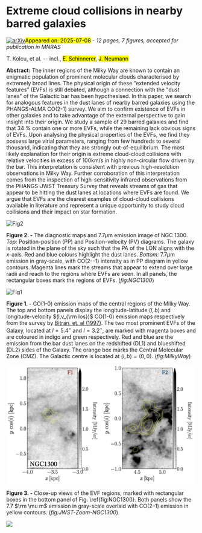<div class="macros" style="visibility:hidden;">
$\newcommand{\ensuremath}{}$
$\newcommand{\xspace}{}$
$\newcommand{\object}[1]{\texttt{#1}}$
$\newcommand{\farcs}{{.}''}$
$\newcommand{\farcm}{{.}'}$
$\newcommand{\arcsec}{''}$
$\newcommand{\arcmin}{'}$
$\newcommand{\ion}[2]{#1#2}$
$\newcommand{\textsc}[1]{\textrm{#1}}$
$\newcommand{\hl}[1]{\textrm{#1}}$
$\newcommand{\footnote}[1]{}$
$\newcommand{\oiii}[1]{\text{[O III]\lambda5007}\if\relax\detokenize{#1}\relax\else\xspace\fi#1}$
$\newcommand{\nii}[1]{\text{[N II]\lambda6583}\if\relax\detokenize{#1}\relax\else\xspace\fi#1}$
$\newcommand{\ha}[1]{\text{H\alpha\if\relax\detokenize{#1}\relax\else\xspace\fi#1}}$
$\newcommand{\hb}[1]{\text{H\beta\if\relax\detokenize{#1}\relax\else\xspace\fi#1}}$
$\newcommand{\thefigure}{A1\alph{figure}}$
$\newcommand{\thefigure}{A2\alph{figure}}$
$\newcommand{\thefigure}{A3\alph{figure}}$
$\newcommand{\thefigure}{A4\alph{figure}}$
$\newcommand{\thefigure}{A5\alph{figure}}$
$\newcommand{\thefigure}{A5\alph{figure}}$
$\newcommand{\thefigure}{A6\alph{figure}}$
$\newcommand{\thefigure}{A7\alph{figure}}$
$\newcommand{\thefigure}{A8\alph{figure}}$
$\newcommand{\thefigure}{A9\alph{figure}}$</div>



<div id="title">

# Extreme cloud collisions in nearby barred galaxies

</div>
<div id="comments">

[![arXiv](https://img.shields.io/badge/arXiv-2507.04530-b31b1b.svg)](https://arxiv.org/abs/2507.04530)<mark>Appeared on: 2025-07-08</mark> -  _12 pages, 7 figures, accepted for publication in MNRAS_

</div>
<div id="authors">

T. Kolcu, et al. -- incl., <mark>E. Schinnerer</mark>, <mark>J. Neumann</mark>

</div>
<div id="abstract">

**Abstract:** The inner regions of the Milky Way are known to contain an enigmatic population of prominent molecular clouds characterised by extremely broad lines. The physical origin of these "extended velocity features" (EVFs) is still debated, although a connection with the "dust lanes" of the Galactic bar has been hypothesised. In this paper, we search for analogous features in the dust lanes of nearby barred galaxies using the PHANGS-ALMA CO(2-1) survey. We aim to confirm existence of EVFs in other galaxies and to take advantage of the external perspective to gain insight into their origin. We study a sample of 29 barred galaxies and find that 34 \% contain one or more EVFs, while the remaining lack obvious signs of EVFs. Upon analysing the physical properties of the EVFs, we find they possess large virial parameters, ranging from few hundreds to several thousand, indicating that they are strongly out-of-equilibrium. The most likely explanation for their origin is extreme cloud-cloud collisions with relative velocities in excess of 100km/s in highly non-circular flow driven by the bar. This interpretation is consistent with previous high-resolution observations in Milky Way. Further corroboration of this interpretation comes from the inspection of high-sensitivity infrared observations from the PHANGS-JWST Treasury Survey that reveals streams of gas that appear to be hitting the dust lanes at locations where EVFs are found. We argue that EVFs are the clearest examples of cloud-cloud collisions available in literature and represent a unique opportunity to study cloud collisions and their impact on star formation.

</div>

<div id="div_fig1">

<img src="tmp_2507.04530/./Figures/EVF_nativeres/NGC1300_maps.png" alt="Fig2" width="100%"/>

**Figure 2. -** The diagnostic maps and 7.7$\mu$m emission image of NGC 1300. _Top:_ Position-position (PP) and Position-velocity (PV) diagrams. The galaxy is rotated in the plane of the sky such that the PA of the LON aligns with the _x_-axis. Red and blue colours highlight the dust lanes.
    _Bottom:_ 7.7$\mu$m emission in gray-scale, with CO(2--1) intensity as in PP diagram in yellow contours. Magenta lines mark the streams that appear to extend over large radii and reach to the regions where EVFs are seen. In all panels, the rectangular boxes mark the regions of EVFs. (*fig:NGC1300*)

</div>
<div id="div_fig2">

<img src="tmp_2507.04530/./Figures/MW/MW_subplots_contourlevels.png" alt="Fig1" width="100%"/>

**Figure 1. -** CO(1-0) emission maps of the central regions of the Milky Way. The top and bottom panels display the longitude-latitude $(l,b)$ and longitude-velocity $(l,v_{\rm los})$ CO(1-0) emission maps respectively from the survey by [Bitran, et. al (1997)](https://ui.adsabs.harvard.edu/abs/1997A&AS..125...99B). The two most prominent EVFs of the Galaxy, located at $l=5.4^\circ$ and $l=3.2^\circ$, are marked with magenta boxes and are coloured in indigo and green respectively. Red and blue are the emission from the bar dust lanes on the redshifted (DL1) and blueshifted (DL2) sides of the Galaxy. The orange box marks the Central Molecular Zone (CMZ). The Galactic centre is located at $(l,b) = (0,0)$. (*fig:MilkyWay*)

</div>
<div id="div_fig3">

<img src="tmp_2507.04530/./Figures/EVF_zoomin/NGC1300_zoom-min.png" alt="Fig3" width="100%"/>

**Figure 3. -** Close-up views of the EVF regions, marked with rectangular boxes in the bottom panel of Fig. \ref{fig:NGC1300}. Both panels show the 7.7 $\rm \mu m$ emission in gray-scale overlaid with CO(2–1) emission in yellow contours. (*fig:JWST-Zoom-NGC1300*)

</div><div id="qrcode"><img src=https://api.qrserver.com/v1/create-qr-code/?size=100x100&data="https://arxiv.org/abs/2507.04530"></div>